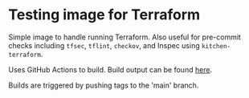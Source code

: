 # Testing image for Terraform

Simple image to handle running Terraform. Also useful for pre-commit checks including `tfsec`, `tflint`, `checkov`, and Inspec using `kitchen-terraform`.

Uses GitHub Actions to build. Build output can be found [here](https://hub.docker.com/r/so1omon/tf_testing).

Builds are triggered by pushing tags to the 'main' branch.
